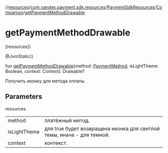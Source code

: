 //[resources](../../../../index.md)/[com.yandex.payment.sdk.resources](../../index.md)/[PaymentSdkResources](../index.md)/[Companion](index.md)/[getPaymentMethodDrawable](get-payment-method-drawable.md)

# getPaymentMethodDrawable

[resources]\

@JvmStatic()

fun [getPaymentMethodDrawable](get-payment-method-drawable.md)(method: [PaymentMethod](../../../../../core/core/com.yandex.payment.sdk.core.data/-payment-method/index.md), isLightTheme: Boolean, context: Context): Drawable?

Получить иконку для метода оплаты.

## Parameters

resources

| | |
|---|---|
| method | платёжный метод. |
| isLightTheme | для true будет возвращена иконка для светлой темы, иначе - для темной. |
| context | контекст. |
